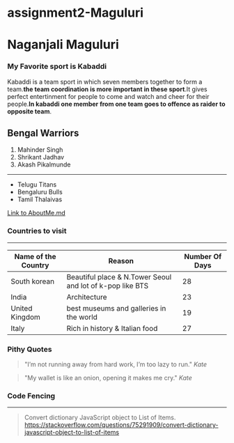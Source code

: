 # assignment2-Maguluri
# Naganjali Maguluri
### My Favorite sport is Kabaddi 
Kabaddi is a team sport in which seven members together to form a team.**the team coordination is more important in these sport**.It gives perfect entertinment for people to come and watch and cheer for their people.**In kabaddi one member from one team goes to offence as raider to opposite team**.

Bengal Warriors
-----------
1. Mahinder Singh
2. Shrikant Jadhav
3. Akash Pikalmunde

-----------
* Telugu Titans
* Bengaluru Bulls
* Tamil Thalaivas


[Link to AboutMe.md](https://github.com/anjalimaguluri/assignment2-Maguluri/blob/main/AboutMe.md) 

### Countries to visit
--------------
| Name of the Country | Reason | Number Of Days|
| ----------| ------| ------|
| South korean | Beautiful place & N.Tower Seoul and lot of k-pop like BTS |28|
| India | Architecture |23|
| United Kingdom | best museums and galleries in the world | 19|
| Italy | Rich in history & Italian food | 27 |

### Pithy Quotes

> "I’m not running away from hard work, I’m too lazy to run."  *Kate*


> "My wallet is like an onion, opening it makes me cry."  *Kate*

### Code Fencing
---------------
> Convert dictionary JavaScript object to List of Items. https://stackoverflow.com/questions/75291909/convert-dictionary-javascript-object-to-list-of-items
